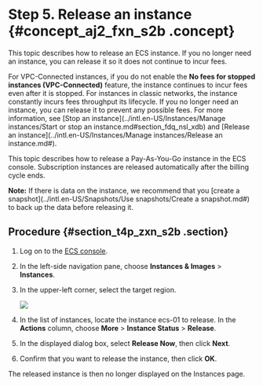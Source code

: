 # Step 5. Release an instance {#concept_aj2_fxn_s2b .concept}

This topic describes how to release an ECS instance. If you no longer need an instance, you can release it so it does not continue to incur fees.

For VPC-Connected instances, if you do not enable the **No fees for stopped instances \(VPC-Connected\)** feature, the instance continues to incur fees even after it is stopped. For instances in classic networks, the instance constantly incurs fees throughput its lifecycle. If you no longer need an instance, you can release it to prevent any possible fees. For more information, see [Stop an instance](../intl.en-US/Instances/Manage instances/Start or stop an instance.md#section_fdq_nsl_xdb) and [Release an instance](../intl.en-US/Instances/Manage instances/Release an instance.md#).

This topic describes how to release a Pay-As-You-Go instance in the ECS console. Subscription instances are released automatically after the billing cycle ends.

**Note:** If there is data on the instance, we recommend that you [create a snapshot](../intl.en-US/Snapshots/Use snapshots/Create a snapshot.md#) to back up the data before releasing it.

## Procedure {#section_t4p_zxn_s2b .section}

1.  Log on to the [ECS console](https://ecs.console.aliyun.com).
2.  In the left-side navigation pane, choose **Instances & Images** \> **Instances**.
3.  In the upper-left corner, select the target region.

    ![](http://static-aliyun-doc.oss-cn-hangzhou.aliyuncs.com/assets/img/123261/156229798550161_en-US.png)

4.  In the list of instances, locate the instance ecs-01 to release. In the **Actions** column, choose **More** \> **Instance Status** \> **Release**.
5.  In the displayed dialog box, select **Release Now**, then click **Next**.
6.  Confirm that you want to release the instance, then click **OK**.

The released instance is then no longer displayed on the Instances page.

